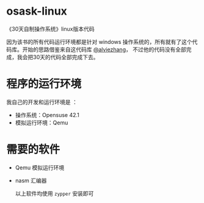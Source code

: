 # osask-linux
《30天自制操作系统》linux版本代码

因为该书的所有代码运行环境都是针对 windows 操作系统的，所有就有了这个代码库。开始的思路借鉴来自这代码库 [@alviezhang](https://github.com/alviezhang/osask-linux)，
不过他的代码没有全部完成，我会把30天的代码全部完成下去。

# 程序的运行环境
 我自己的开发和运行环境是 ：
  * 操作系统：Opensuse 42.1
  * 模拟运行环境：Qemu
 
# 需要的软件
  * Qemu
    模拟运行环境
  * nasm
    汇编器
    
    以上软件均使用 `zypper` 安装即可

